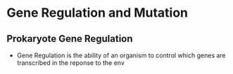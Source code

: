 # Gene Regulation and Mutation
## Prokaryote Gene Regulation
- Gene Regulation is the ability of an organism to control which genes are transcribed in the reponse to the env